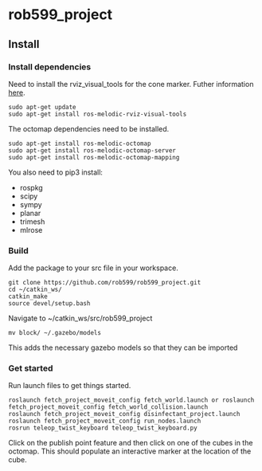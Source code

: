# rob599_project

## Install

### Install dependencies
Need to install the rviz_visual_tools for the cone marker. Futher information [here](https://github.com/PickNikRobotics/rviz_visual_tools/blob/melodic-devel).
```
sudo apt-get update
sudo apt-get install ros-melodic-rviz-visual-tools
```

The octomap dependencies need to be installed.
```
sudo apt-get install ros-melodic-octomap
sudo apt-get install ros-melodic-octomap-server
sudo apt-get install ros-melodic-octomap-mapping
```

You also need to pip3 install:
* rospkg
* scipy
* sympy
* planar
* trimesh
* mlrose

### Build
Add the package to your src file in your workspace.

```
git clone https://github.com/rob599/rob599_project.git
cd ~/catkin_ws/
catkin_make
source devel/setup.bash
```
Navigate to ~/catkin_ws/src/rob599_project
```
mv block/ ~/.gazebo/models
```
This adds the necessary gazebo models so that they can be imported


### Get started
Run launch files to get things started.

```
roslaunch fetch_project_moveit_config fetch_world.launch or roslaunch fetch_project_moveit_config fetch_world_collision.launch
roslaunch fetch_project_moveit_config disinfectant_project.launch
roslaunch fetch_project_moveit_config run_nodes.launch
rosrun teleop_twist_keyboard teleop_twist_keyboard.py
```
Click on the publish point feature and then click on one of the cubes in the octomap. This should populate an interactive marker at the location of the cube.
